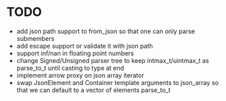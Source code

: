 # TODO

* add json path support to from_json so that one can only parse submembers
* add escape support or validate it with json path
* support inf/nan in floating point numbers
* change Signed/Unsigned parser tree to keep intmax_t/uintmax_t as parse_to_t until casting to type at end
* implement arrow proxy on json array iterator
* swap JsonElement and Container template arguments to json_array so that we can default to a vector of elements parse_to_t

